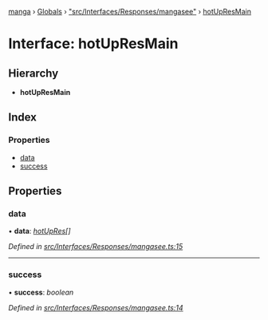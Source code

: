 [manga](../README.md) › [Globals](../globals.md) › ["src/Interfaces/Responses/mangasee"](../modules/_src_interfaces_responses_mangasee_.md) › [hotUpResMain](_src_interfaces_responses_mangasee_.hotupresmain.md)

# Interface: hotUpResMain

## Hierarchy

* **hotUpResMain**

## Index

### Properties

* [data](_src_interfaces_responses_mangasee_.hotupresmain.md#data)
* [success](_src_interfaces_responses_mangasee_.hotupresmain.md#success)

## Properties

###  data

• **data**: *[hotUpRes](_src_interfaces_responses_mangasee_.hotupres.md)[]*

*Defined in [src/Interfaces/Responses/mangasee.ts:15](https://github.com/tushar1210/manga-node/blob/b7b4735/src/Interfaces/Responses/mangasee.ts#L15)*

___

###  success

• **success**: *boolean*

*Defined in [src/Interfaces/Responses/mangasee.ts:14](https://github.com/tushar1210/manga-node/blob/b7b4735/src/Interfaces/Responses/mangasee.ts#L14)*
